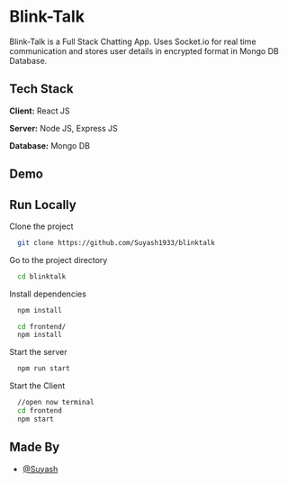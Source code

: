 
# Blink-Talk

Blink-Talk is a Full Stack Chatting App.
Uses Socket.io for real time communication and stores user details in encrypted format in Mongo DB Database.
## Tech Stack

**Client:** React JS

**Server:** Node JS, Express JS

**Database:** Mongo DB
  
## Demo

## Run Locally

Clone the project

```bash
  git clone https://github.com/Suyash1933/blinktalk
```

Go to the project directory

```bash
  cd blinktalk
```

Install dependencies

```bash
  npm install
```

```bash
  cd frontend/
  npm install
```

Start the server

```bash
  npm run start
```
Start the Client

```bash
  //open now terminal
  cd frontend
  npm start
```

## Made By

- [@Suyash](https://github.com/Suyash1933)

  
